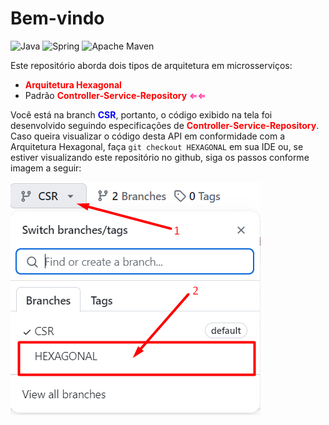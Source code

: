 
# Bem-vindo

![Java](https://img.shields.io/badge/java-%23ED8B00.svg?style=for-the-badge&logo=openjdk&logoColor=white)
![Spring](https://img.shields.io/badge/spring-%236DB33F.svg?style=for-the-badge&logo=spring&logoColor=white)
![Apache Maven](https://img.shields.io/badge/Apache%20Maven-C71A36?style=for-the-badge&logo=Apache%20Maven&logoColor=white)

Este repositório aborda dois tipos de arquitetura em microsserviços: 
- <font color="red">**Arquitetura Hexagonal**</font>
- Padrão <font color="red">**Controller-Service-Repository**</font> <font color="FF0084">&lArr;&lArr;</font>

Você está na branch <font color="blue">**CSR**</font>, portanto, o código exibido na tela foi desenvolvido seguindo 
especificações de <font color="red">**Controller-Service-Repository**</font>. Caso queira visualizar o código desta API
em conformidade com a Arquitetura Hexagonal, faça `git checkout HEXAGONAL` em sua IDE ou, se estiver
visualizando este repositório no github, siga os passos conforme imagem a seguir:

![Mudando para a branch HEXAGONAL](img.png)
